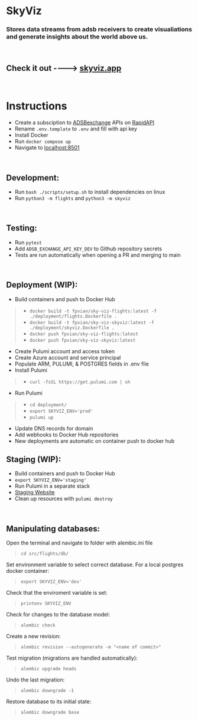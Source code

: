 # SkyViz

### Stores data streams from adsb receivers to create visualiations and generate insights about the world above us.

$~$

## Check it out ----> [skyviz.app](https://skyviz.app)

$~$

# Instructions
- Create a subsciption to [ADSBexchange](https://adsbexchange.com/) APIs on [RapidAPI](https://rapidapi.com)
- Rename `.env.template` to `.env` and fill with api key
- Install Docker
- Run `docker compose up`
- Navigate to [localhost:8501](localhost:8501)

$~$

## Development:
- Run `bash ./scripts/setup.sh` to install dependencies on linux
- Run `python3 -m flights` and `python3 -m skyviz`

$~$

## Testing:
- Run `pytest`
- Add `ADSB_EXCHANGE_API_KEY_DEV` to Github repository secrets
- Tests are run automatically when opening a PR and merging to main

$~$

## Deployment (WIP):
- Build containers and push to Docker Hub
>- `docker build -t fpvian/sky-viz-flights:latest -f ./deployment/flights.Dockerfile .`
>- `docker build -t fpvian/sky-viz-skyviz:latest -f ./deployment/skyviz.Dockerfile .`
>- `docker push fpvian/sky-viz-flights:latest`
>- `docker push fpvian/sky-viz-skyviz:latest`

- Create Pulumi account and access token
- Create Azure account and service principal
- Populate ARM, PULUMI, & POSTGRES fields in .env file
- Install Pulumi 
>- `curl -fsSL https://get.pulumi.com | sh`

- Run Pulumi
>- `cd deployment/`
>- `export SKYVIZ_ENV='prod'`
>- `pulumi up`

- Update DNS records for domain
- Add webhooks to Docker Hub repositories
- New deployments are automatic on container push to docker hub

## Staging (WIP):
- Build containers and push to Docker Hub
- `export SKYVIZ_ENV='staging'`
- Run Pulumi in a separate stack
- [Staging Website](skyviz-staging.azurewebsites.net)
- Clean up resources with `pulumi destroy`

$~$

## Manipulating databases:

Open the terminal and navigate to folder with alembic.ini file
> `cd src/flights/db/`

Set environment variable to select correct database. For a local postgres docker container:
> `export SKYVIZ_ENV='dev'`

Check that the enviroment variable is set:
> `printenv SKYVIZ_ENV`

Check for changes to the database model:
> `alembic check`

Create a new revision:
> `alembic revision --autogenerate -m "<name of commit>"`

Test migration (migrations are handled automatically):
> `alembic upgrade heads`

Undo the last migration:
> `alembic downgrade -1`

Restore database to its initial state:
> `alembic downgrade base`
